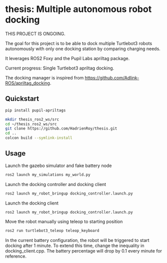 # thesis: Multiple autonomous robot docking

THIS PROJECT IS ONGOING.

The goal for this project is to be able to dock multiple Turtlebot3 robots autonomously with only one docking station by comparing charging needs.

It leverages ROS2 Foxy and the Pupil Labs apriltag package.

Current progress: Single Turtlebot3 apriltag docking.


The docking manager is inspired from https://github.com/Adlink-ROS/apriltag_docking.

## Quickstart

```sh
pip install pupil-apriltags

mkdir thesis_ros2_ws/src
cd ~/thesis_ros2_ws/src
git clone https://github.com/HadrienRoy/thesis.git
cd ..
colcon build --symlink-install
```

## Usage

Launch the gazebo simulator and fake battery node
```sh
ros2 launch my_simulations my_world.py
```
Launch the docking controller and docking client
```sh
ros2 launch my_robot_bringup docking_controller.launch.py
```
Launch the docking client
```sh
ros2 launch my_robot_bringup docking_controller.launch.py
```

Move the robot manually using teleop to starting position
```sh
ros2 run turtlebot3_teleop teleop_keyboard
```

In the current battery configuration, the robot will be triggered to start docking after 1 minute. To extend this time, change the inequality in docking_client.cpp. The battery percentage will drop by 0.1 every minute for reference.